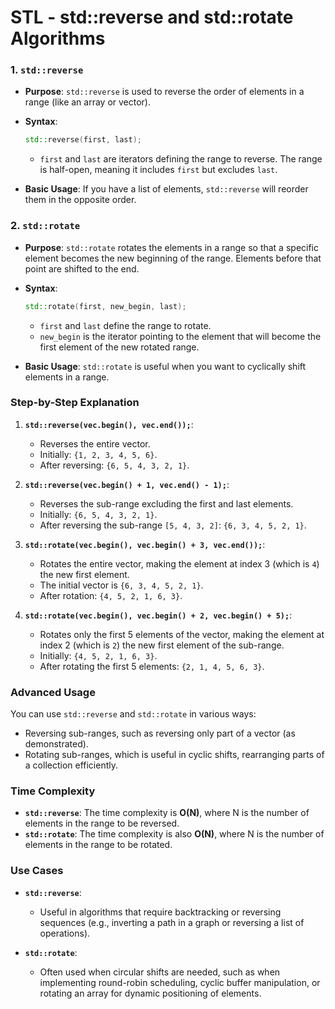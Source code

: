 # STL - std::reverse and std::rotate Algorithms
### 1. **`std::reverse`**

- **Purpose**: `std::reverse` is used to reverse the order of elements in a range (like an array or vector).
- **Syntax**:
  ```cpp
  std::reverse(first, last);
  ```
  - `first` and `last` are iterators defining the range to reverse. The range is half-open, meaning it includes `first` but excludes `last`.

- **Basic Usage**: If you have a list of elements, `std::reverse` will reorder them in the opposite order.

### 2. **`std::rotate`**

- **Purpose**: `std::rotate` rotates the elements in a range so that a specific element becomes the new beginning of the range. Elements before that point are shifted to the end.
- **Syntax**:
  ```cpp
  std::rotate(first, new_begin, last);
  ```
  - `first` and `last` define the range to rotate.
  - `new_begin` is the iterator pointing to the element that will become the first element of the new rotated range.

- **Basic Usage**: `std::rotate` is useful when you want to cyclically shift elements in a range.

### Step-by-Step Explanation

1. **`std::reverse(vec.begin(), vec.end());`**:
   - Reverses the entire vector.
   - Initially: `{1, 2, 3, 4, 5, 6}`.
   - After reversing: `{6, 5, 4, 3, 2, 1}`.

2. **`std::reverse(vec.begin() + 1, vec.end() - 1);`**:
   - Reverses the sub-range excluding the first and last elements.
   - Initially: `{6, 5, 4, 3, 2, 1}`.
   - After reversing the sub-range `[5, 4, 3, 2]`: `{6, 3, 4, 5, 2, 1}`.

3. **`std::rotate(vec.begin(), vec.begin() + 3, vec.end());`**:
   - Rotates the entire vector, making the element at index 3 (which is `4`) the new first element.
   - The initial vector is `{6, 3, 4, 5, 2, 1}`.
   - After rotation: `{4, 5, 2, 1, 6, 3}`.

4. **`std::rotate(vec.begin(), vec.begin() + 2, vec.begin() + 5);`**:
   - Rotates only the first 5 elements of the vector, making the element at index 2 (which is `2`) the new first element of the sub-range.
   - Initially: `{4, 5, 2, 1, 6, 3}`.
   - After rotating the first 5 elements: `{2, 1, 4, 5, 6, 3}`.

### Advanced Usage

You can use `std::reverse` and `std::rotate` in various ways:
- Reversing sub-ranges, such as reversing only part of a vector (as demonstrated).
- Rotating sub-ranges, which is useful in cyclic shifts, rearranging parts of a collection efficiently.

### Time Complexity

- **`std::reverse`**: The time complexity is **O(N)**, where N is the number of elements in the range to be reversed.
- **`std::rotate`**: The time complexity is also **O(N)**, where N is the number of elements in the range to be rotated.

### Use Cases

- **`std::reverse`**:
  - Useful in algorithms that require backtracking or reversing sequences (e.g., inverting a path in a graph or reversing a list of operations).
  
- **`std::rotate`**:
  - Often used when circular shifts are needed, such as when implementing round-robin scheduling, cyclic buffer manipulation, or rotating an array for dynamic positioning of elements.

